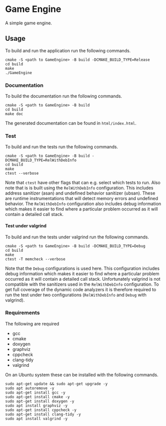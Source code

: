 # Game Engine

A simple game engine.

## Usage

To build and run the application run the following commands.

```
cmake -S <path to GameEngine> -B build -DCMAKE_BUILD_TYPE=Release
cd build
make
./GameEngine
```

### Documentation

To build the documentation run the following commands.

```
cmake -S <path to GameEngine> -B build
cd build
make doc
```

The generated documentation can be found in `html/index.html`.

### Test

To build and run the tests run the following commands.

```
cmake -S <path to GameEngine> -B build -DCMAKE_BUILD_TYPE=RelWithDebInfo
cd build
make
ctest --verbose
```

Note that `ctest` have other flags that can e.g. select which tests to run. Also note that is is
built using the `RelWithDebInfo` configuration. This includes address sanitizer (asan) and
undefined behavior sanitizer (ubsan). These are runtime instrumentations that will detect memory
errors and undefined behavior. The `RelWithDebInfo` configuration also includes debug information
which makes it easier to find where a particular problem occurred as it will contain a detailed
call stack.

#### Test under valgrind

To build and run the tests under valgrind run the following commands.

```
cmake -S <path to GameEngine> -B build -DCMAKE_BUILD_TYPE=Debug
cd build
make
ctest -T memcheck --verbose
```

Note that the `Debug` configurations is used here. This configuration includes debug information
which makes it easier to find where a particular problem occurred as it will contain a detailed
call stack. Unfortunately valgrind is not compatible with the sanitizers used in the
`RelWithDebInfo` configuration. To get full coverage of the dynamic code analyzers it is therefore
required to run the test under two configurations (`RelWithDebInfo` and `Debug` with valgrind).

### Requirements

The following are required

* gcc
* cmake
* doxygen
* graphviz
* cppcheck
* clang-tidy
* valgrind

On an Ubuntu system these can be installed with the following commands.

```
sudo apt-get update && sudo apt-get upgrade -y
sudo apt autoremove -y
sudo apt-get install gcc -y
sudo apt-get install cmake -y
sudo apt-get install doxygen -y
sudo apt install graphviz -y
sudo apt-get install cppcheck -y
sudo apt-get install clang-tidy -y
sudo apt install valgrind -y
```
